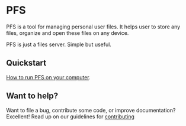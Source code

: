 PFS
=========

PFS is a tool for managing personal user files. It helps user to store any files, organize and open these files on any device. 

PFS is just a files server. Simple but useful.

## Quickstart
[How to run PFS on your computer][quickstart].

## Want to help?
Want to file a bug, contribute some code, or improve documentation? Excellent! Read up on our
guidelines for [contributing][contributing]

[contributing]:/CONTRIBUTING.md
[quickstart]:/QUICKSTART.md
